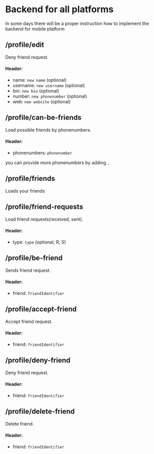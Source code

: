 # Backend for all platforms

In some days there will be a proper instruction how to implement the backend for mobile platform

## /profile/edit
Deny friend request.
#### Header:
- name: `new name` (optional)
- username: `new username` (optional)
- bio: `new bio` (optional)
- number: `new phonenumber` (optional)
- web: `new website` (optional)

## /profile/can-be-friends
Load possible friends by phonenumbers.
#### Header:
- phonenumbers: `phonenumber`

you can provide more phonenumbers by adding `,`

## /profile/friends
Loads your friends

## /profile/friend-requests
Load friend requests(received, sent).
#### Header:
- type: `type` (optional, R, S)

## /profile/be-friend
Sends friend request.
#### Header:
- friend: `friendIdentifier`

## /profile/accept-friend
Accept friend request.
#### Header:
- friend: `friendIdentifier`

## /profile/deny-friend
Deny friend request.
#### Header:
- friend: `friendIdentifier`

## /profile/delete-friend
Delete friend.
#### Header:
- friend: `friendIdentifier`

